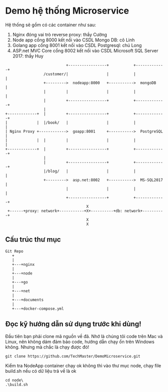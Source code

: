 # Demo hệ thống Microservice

Hệ thống sẽ gồm có các container như sau:
1. Nginx đóng vai trò reverse proxy: thầy Cường
2. Node app cổng 8000 kết nối vào CSDL Mongo DB: cô Linh
3. Golang app cổng 8001 kết nối vào CSDL Postgresql: chú Long
4. ASP.net MVC Core cổng 8002 kết nối vào CSDL Microsoft SQL Server 2017: thầy Huy

```
                           +-----------------+           +-------------+
                 /customer/|                 |           |             |
                 +--------->  nodeapp:8000   +----------->  mongoDB    |
                 |         |                 |           |             |
                 |         +-----------------+           +-------------+
                 |
+-------------+  |         +-----------------+           +-------------+
|             |  |/book/   |                 |           |             |
| Nginx Proxy +------------>  goapp:8001     +----------->  PostgreSQL |
|             |  |         |                 |           |             |
+-------------+  |         +-----------------+           +-------------+
                 |
                 |         +-----------------+           +-------------+
                 |/blog/   |                 |           |             |
                 +--------->  asp.net:8002   +----------->  MS-SQL2017 |
                           |                 |           |             |
                           +-----------------+           +-------------+
                                    X
 +------+proxy: network+-----------+X+----------+db: network+----------+
                                    X
                                    X

```

## Cấu trúc thư mục
```
Git Repo
   +
   |
   +---+nginx
   |
   +---+node
   |
   +---+go
   |
   +---+net
   |
   +---+documents
   |
   +---+docker-compose.yml
```

## Đọc kỹ hướng dẫn sử dụng trước khi dùng!

Đầu tiên bạn phải clone mã nguồn về đã. Nhớ là chúng tôi code trên Mac và Linux, nên không dám đảm bảo code, hướng dẫn chạy ổn trên Windows không. Nhưng mà chắc là chạy được đó!

```
git clone https://github.com/TechMaster/DemoMicroservice.git
```
Kiểm tra NodeApp container chạy ok không thì vào thư mục node, chạy file build.sh nếu có dữ
liệu trả về là ok
```
cd node\
.\build.sh
```